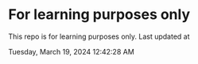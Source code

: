 # For learning purposes only
This repo is for learning purposes only.
Last updated at

Tuesday, March 19, 2024 12:42:28 AM

